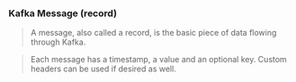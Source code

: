 ### Kafka Message (record)

> A message, also called a record, is the basic piece of data flowing through Kafka.

> Each message has a timestamp, a value and an optional key. Custom headers can be used if desired as well.
